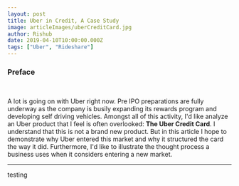 ```yaml
---
layout: post
title: Uber in Credit, A Case Study
image: articleImages/uberCreditCard.jpg
author: Rishub
date: 2019-04-10T10:00:00.000Z
tags: ["Uber", "Rideshare"]
---
```

[//]: # (The following 2 lines are the excerpt)


### Preface
<br />


A lot is going on with Uber right now. Pre IPO preparations are fully underway as the company is busily expanding its rewards program and developing self driving vehicles. Amongst all of this activity, I'd like analyze an Uber product that I feel is often overlooked: **The Uber Credit Card**. I understand that this is not a brand new product. But in this article I hope to demonstrate why Uber entered this market and why it structured the card the way it did. Furthermore, I'd like to illustrate the thought process a business uses when it considers entering a new market.


___________

testing
